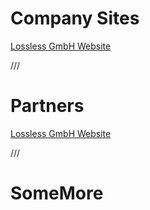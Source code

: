 # Company Sites
[Lossless GmbH Website](https://lossless.com)

///

# Partners
[Lossless GmbH Website](https://lossless.com)

///

# SomeMore